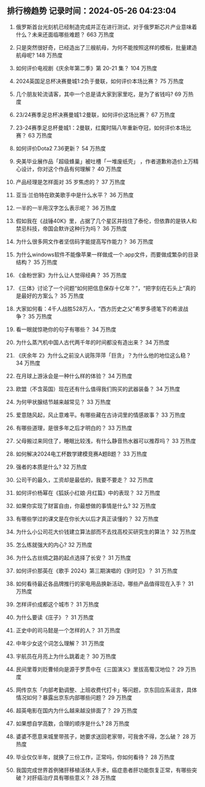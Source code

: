 
## 排行榜趋势 记录时间：2024-05-26 04:23:04
  
  1. 俄罗斯首台光刻机已经制造完成并正在进行测试，对于俄罗斯芯片产业意味着什么？未来还面临哪些难题？ 663 万热度
    
  2. 只是突然很好奇，已经造出了三艘航母，为何不能按照这样的模板，批量建造航母呢? 148 万热度
    
  3. 如何评价电视剧《庆余年第二季》第 20-21 集？ 104 万热度
    
  4. 2024英国足总杯决赛曼城1:2负于曼联，如何评价本场比赛？ 75 万热度
    
  5. 几个朋友轮流请客，其中一个总是请大家到家里吃，是为了省钱吗? 69 万热度
    
  6. 23/24赛季足总杯决赛曼城1:2曼联，如何评价这场比赛？ 67 万热度
    
  7. 23-24赛季足总杯曼城1：2曼联，红魔时隔八年重新夺冠，如何评价本场比赛？ 63 万热度
    
  8. 如何评价Dota2 7.36更新？ 54 万热度
    
  9. 央美毕业展作品「超级蜂巢」被吐槽「一堆废纸壳」 ，作者道歉称造价上万精心设计，你对这个作品有何理解？ 40 万热度
    
  10. 产品经理是怎样面对 35 岁焦虑的？ 37 万热度
    
  11. 亚当·兰伯特在欧美歌手中是什么水平？ 36 万热度
    
  12. 一半的一半用汉字怎么表示呢？ 36 万热度
    
  13. 假如我在《战锤40K》里，占据了几个星区并挡住了泰伦，但依靠的是铁人和禁忌科技，帝国会默许这种行为吗？ 36 万热度
    
  14. 为什么很多网文作者坚信码字能提高写作能力？ 36 万热度
    
  15. 为什么windows软件不能像苹果一样做成一个.app文件，而要做成繁杂的目录结构？ 35 万热度
    
  16. 《金粉世家》为什么让人觉得经典？ 35 万热度
    
  17. 《三体》讨论了一个问题“如何把信息保存十亿年？”，“把字刻在石头上”真的是最好的方案么？ 35 万热度
    
  18. 大家如何看：4千人战胜528万人，“西方历史之父”希罗多德笔下的希波战争？ 35 万热度
    
  19. 看一眼就惊艳你的句子有哪些？ 34 万热度
    
  20. 为什么蒸汽机中国人古代两千年的时间都没有造出来？ 34 万热度
    
  21. 《庆余年 2》为什么之前没人说陈萍萍「巨贪」？为什么他的地位这么稳？ 34 万热度
    
  22. 在月球上游泳会是一种什么样的体验？ 34 万热度
    
  23. 欧盟（不含英国）现在还有什么值得我们购买的武器装备？ 34 万热度
    
  24. 为何甲状腺结节越来越常见？ 33 万热度
    
  25. 爱意随风起，风止意难平。有哪些藏在古诗词里的情感故事？ 33 万热度
    
  26. 有哪些道理，是很多年之后才明白的？ 33 万热度
    
  27. 父母搬过来同住了，睡眠比较浅，有什么静音热水器可以推荐吗？ 33 万热度
    
  28. 如何解决2024电工杯数学建模竞赛A题B题？ 33 万热度
    
  29. 强者的本质是什么? 32 万热度
    
  30. 公司干的最久，工资却是最低的，我要不要走？ 32 万热度
    
  31. 如何评价杨幂在《狐妖小红娘·月红篇》中的表现？ 32 万热度
    
  32. 如果你实现了财富自由，你最想做的事情是什么? 32 万热度
    
  33. 有哪些学过的课文是在你长大以后才真正读懂的？ 32 万热度
    
  34. 为什么小公司花大价钱建立算法部而不去找高校买研究生的算法？ 32 万热度
    
  35. 怎么练就强大的内心? 32 万热度
    
  36. 为什么古丝绸之路的起点选择了长安？ 31 万热度
    
  37. 如何评价那英在《歌手 2024》第三期演唱的《到时见》？ 31 万热度
    
  38. 如何看待最近各品牌推行的家电用品换新活动，哪些产品值得现在入手？ 31 万热度
    
  39. 怎样评价成都这个城市？ 31 万热度
    
  40. 为什么要读《庄子》？ 31 万热度
    
  41. 正史中的司马懿是一个怎样的人？ 31 万热度
    
  42. 中年少女这个词怎么理解？ 31 万热度
    
  43. 宇航员在月亮上为什么跳着走？ 30 万热度
    
  44. 民间里尊刘贬曹倾向是源于罗贯中在《三国演义》里拔高蜀汉地位？ 29 万热度
    
  45. 网传京东「内部考勤调整、上班收费代打卡」等问题，京东回应系谣言，具体情况如何？暴露出京东内部哪些问题？ 29 万热度
    
  46. 超英电影在国内为什么越来越没排面了？ 29 万热度
    
  47. 如果想自学高数，合理的顺序是什么? 28 万热度
    
  48. 婆婆不愿意来城里带孩子，她要求送回老家带，可我舍不得，怎么破？ 28 万热度
    
  49. 毕业仅仅半年，就换了三份工作，正常吗，你如何看待？ 28 万热度
    
  50. 我国完成世界首例猪肝移植活体人手术，癌症患者肝功能恢复正常，有哪些突破？对肝癌治疗具有哪些意义？ 28 万热度
    